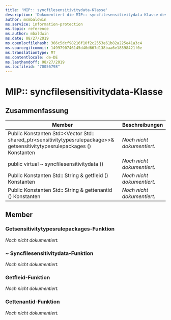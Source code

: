 ```yaml
---
title: 'MIP:: syncfilesensitivitydata-Klasse'
description: 'Dokumentiert die MIP:: syncfilesensitivitydata-Klasse des MIP-SDKs (Microsoft Information Protection).'
author: msmbaldwin
ms.service: information-protection
ms.topic: reference
ms.author: mbaldwin
ms.date: 08/27/2019
ms.openlocfilehash: 366c5dcf98216f10f2c2553e61b82a225e41a3c4
ms.sourcegitcommit: 1499790746145d40d667d138baa6e18598421f0e
ms.translationtype: MT
ms.contentlocale: de-DE
ms.lasthandoff: 08/27/2019
ms.locfileid: "70056798"
---
```

# <a name="class-mipsyncfilesensitivitydata"></a>MIP:: syncfilesensitivitydata-Klasse 
  
## <a name="summary"></a>Zusammenfassung
 Member                        | Beschreibungen                                
--------------------------------|---------------------------------------------
Public Konstanten Std::\<Vector Std:: shared_ptr\<sensitivitytypesrulepackage\>\>& getsensitivitytypesrulepackages () Konstanten  | _Noch nicht dokumentiert._
public virtual ~ syncfilesensitivitydata ()  | _Noch nicht dokumentiert._
Public Konstanten Std:: String & getfleid () Konstanten  | _Noch nicht dokumentiert._
Public Konstanten Std:: String & gettenantid () Konstanten  | _Noch nicht dokumentiert._
  
## <a name="members"></a>Member
  
### <a name="getsensitivitytypesrulepackages-function"></a>Getsensitivitytypesrulepackages-Funktion
_Noch nicht dokumentiert._

  
### <a name="syncfilesensitivitydata-function"></a>~ Syncfilesensitivitydata-Funktion
_Noch nicht dokumentiert._

  
### <a name="getfileid-function"></a>Getfleid-Funktion
_Noch nicht dokumentiert._

  
### <a name="gettenantid-function"></a>Gettenantid-Funktion
_Noch nicht dokumentiert._
